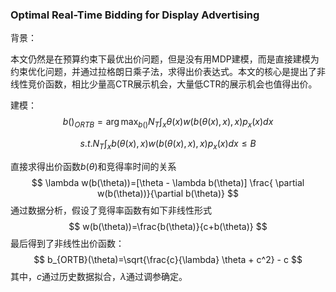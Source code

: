 ### Optimal Real-Time Bidding for Display Advertising

背景：

本文仍然是在预算约束下最优出价问题，但是没有用MDP建模，而是直接建模为约束优化问题，并通过拉格朗日乘子法，求得出价表达式。本文的核心是提出了非线性竞价函数，相比少量高CTR展示机会，大量低CTR的展示机会也值得出价。

建模：
$$
b()_{ORTB}= \arg \max_{b()} N_T \int_{x} \theta(x) w(b(\theta(x),x), x) p_{x}(x) dx
$$

$$
s.t. N_T \int_{x}  b(\theta(x),x) w(b(\theta(x),x), x) p_{x}(x) dx \le B
$$

直接求得出价函数$b(\theta)$和竞得率时间的关系
$$
\lambda w(b(\theta))=[\theta - \lambda b(\theta)] \frac{ \partial w(b(\theta))}{\partial b(\theta)}
$$
通过数据分析，假设了竞得率函数有如下非线性形式
$$
w(b(\theta))=\frac{b(\theta)}{c+b(\theta)}
$$
最后得到了非线性出价函数：
$$
b_{ORTB}(\theta)=\sqrt{\frac{c}{\lambda} \theta + c^2} - c
$$
其中，$c$通过历史数据拟合，$\lambda$通过调参确定。